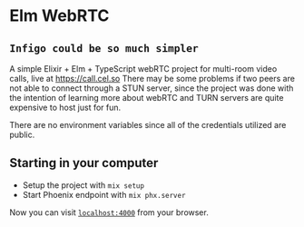 # Elm WebRTC
## `Infigo could be so much simpler`

A simple Elixir + Elm + TypeScript webRTC project for multi-room video calls, live at https://call.cel.so
There may be some problems if two peers are not able to connect through a STUN server, since the project was done with the intention of learning more about webRTC and TURN servers are quite expensive to host just for fun.

There are no environment variables since all of the credentials utilized are public.

## Starting in your computer

  * Setup the project with `mix setup`
  * Start Phoenix endpoint with `mix phx.server`

Now you can visit [`localhost:4000`](http://localhost:4000) from your browser.
